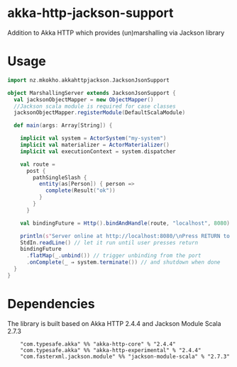 # akka-http-jackson-support
Addition to Akka HTTP which provides (un)marshalling via Jackson library

# Usage
```scala
import nz.mkokho.akkahttpjackson.JacksonJsonSupport

object MarshallingServer extends JacksonJsonSupport {
  val jacksonObjectMapper = new ObjectMapper()
  //Jackson scala module is required for case classes
  jacksonObjectMapper.registerModule(DefaultScalaModule)

  def main(args: Array[String]) {

    implicit val system = ActorSystem("my-system")
    implicit val materializer = ActorMaterializer()
    implicit val executionContext = system.dispatcher

    val route =
      post {
        pathSingleSlash {
          entity(as[Person]) { person =>
            complete(Result("ok"))
          }
        }
      }

    val bindingFuture = Http().bindAndHandle(route, "localhost", 8080)

    println(s"Server online at http://localhost:8080/\nPress RETURN to stop...")
    StdIn.readLine() // let it run until user presses return
    bindingFuture
      .flatMap(_.unbind()) // trigger unbinding from the port
      .onComplete(_ ⇒ system.terminate()) // and shutdown when done
  }
}
```

# Dependencies
The library is built based on Akka HTTP 2.4.4 and Jackson Module Scala 2.7.3
```
    "com.typesafe.akka" %% "akka-http-core" % "2.4.4"    
    "com.typesafe.akka" %% "akka-http-experimental" % "2.4.4"
    "com.fasterxml.jackson.module" %% "jackson-module-scala" % "2.7.3"
```


